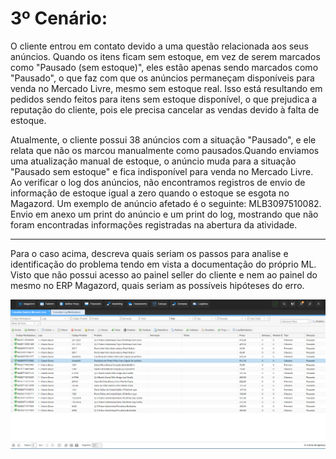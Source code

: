 # 3º Cenário:
O cliente entrou em contato devido a uma questão relacionada aos seus anúncios. Quando os itens ficam sem estoque, em vez de serem marcados como "Pausado (sem estoque)", eles estão apenas sendo marcados como "Pausado", o que faz com que os anúncios permaneçam disponíveis para venda no Mercado Livre, mesmo sem estoque real. Isso está resultando em pedidos sendo feitos para itens sem estoque disponível, o que prejudica a reputação do cliente, pois ele precisa cancelar as vendas devido à falta de estoque.

Atualmente, o cliente possui 38 anúncios com a situação "Pausado", e ele relata que não os marcou manualmente como pausados.Quando enviamos uma atualização manual de estoque, o anúncio muda para a situação "Pausado sem estoque" e fica indisponível para venda no Mercado Livre. Ao verificar o log dos anúncios, não encontramos registros de envio de informação de estoque igual a zero quando o estoque se esgota no Magazord. Um exemplo de anúncio afetado é o seguinte: MLB3097510082. Envio em anexo um print do anúncio e um print do log, mostrando que não foram encontradas informações registradas na abertura da atividade.

---
Para o caso acima, descreva quais seriam os passos para analise e identificação do problema tendo em vista a documentação do próprio ML. Visto que não possui acesso ao painel seller do cliente e nem ao painel do mesmo no ERP Magazord, quais seriam as possíveis hipóteses do erro.

![Imagem anúncio](/img/1.cen3_anuncio.png)